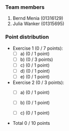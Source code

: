 ### Team members
1. Bernd Menia  (01316129)
2. Julia Wanker (01315695) 

### Point distribution
- Exercise 1 (0 / 7 points):
  - [ ] a) (0 / 1 point)
  - [ ] b) (0 / 3 points)
  - [ ] c) (0 / 1 point)
  - [ ] d) (0 / 1 point)
  - [ ] e) (0 / 1 point)
  
- Exercise 2 (0 / 3 points):
  - [ ] a) (0 / 1 point)
  - [ ] b) (0 / 1 point)
  - [ ] c) (0 / 1 point)
   
 
- Total 0 / 10 points